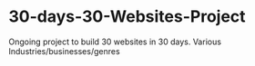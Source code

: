 # 30-days-30-Websites-Project
Ongoing project to build 30 websites in 30 days. Various Industries/businesses/genres
